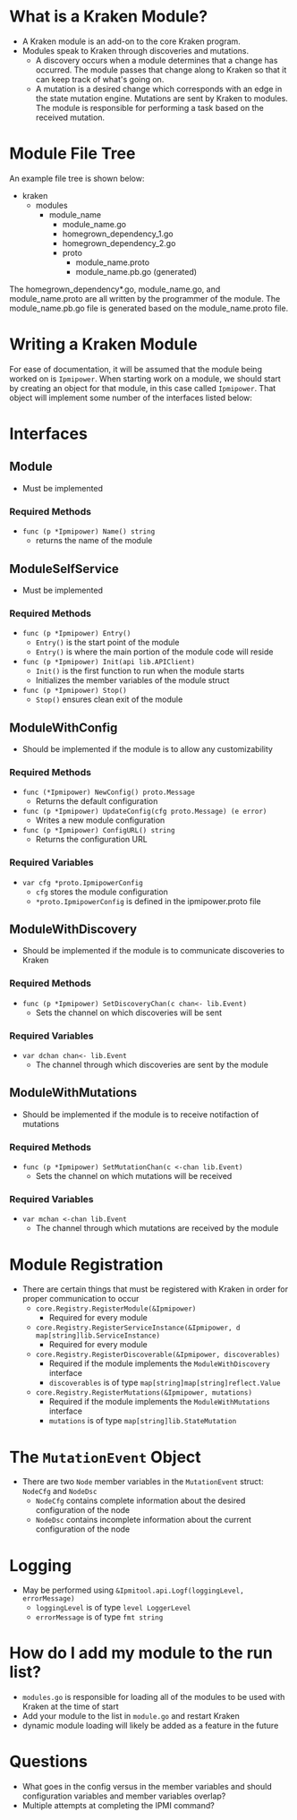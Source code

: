 # What is a Kraken Module?
- A Kraken module is an add-on to the core Kraken program. 
- Modules speak to Kraken through discoveries and mutations. 
  - A discovery occurs when a module determines that a change has occurred. The module passes that change along to Kraken so that it can keep track of what's going on.
  - A mutation is a desired change which corresponds with an edge in the state mutation engine. Mutations are sent by Kraken to modules. The module is responsible for performing a task based on the received mutation.

# Module File Tree
An example file tree is shown below:
- kraken
  - modules
    - module_name
      - module_name.go
      - homegrown_dependency_1.go
      - homegrown_dependency_2.go
      - proto
        - module_name.proto
        - module_name.pb.go (generated)

The homegrown_dependency*.go, module_name.go, and module_name.proto are all written by the programmer of the module. The module_name.pb.go file is generated based on the module_name.proto file.

# Writing a Kraken Module
For ease of documentation, it will be assumed that the module being worked on is `Ipmipower`. When starting work on a module, we should start by creating an object for that module, in this case called `Ipmipower`. That object will implement some number of the interfaces listed below:

# Interfaces
## Module
- Must be implemented
### Required Methods
- `func (p *Ipmipower) Name() string`
  - returns the name of the module

## ModuleSelfService
- Must be implemented
### Required Methods
- `func (p *Ipmipower) Entry()`
  - `Entry()` is the start point of the module
  - `Entry()` is where the main portion of the module code will reside
- `func (p *Ipmipower) Init(api lib.APIClient)`
  - `Init()` is the first function to run when the module starts
  - Initializes the member variables of the module struct
- `func (p *Ipmipower) Stop()`
  - `Stop()` ensures clean exit of the module

## ModuleWithConfig
- Should be implemented if the module is to allow any customizability
### Required Methods
- `func (*Ipmipower) NewConfig() proto.Message`
  - Returns the default configuration
- `func (p *Ipmipower) UpdateConfig(cfg proto.Message) (e error)`
  - Writes a new module configuration
- `func (p *Ipmipower) ConfigURL() string`
  - Returns the configuration URL
### Required Variables
- `var cfg *proto.IpmipowerConfig`
  - `cfg` stores the module configuration
  - `*proto.IpmipowerConfig` is defined in the ipmipower.proto file

## ModuleWithDiscovery
- Should be implemented if the module is to communicate discoveries to Kraken
### Required Methods
- `func (p *Ipmipower) SetDiscoveryChan(c chan<- lib.Event)`
  - Sets the channel on which discoveries will be sent
### Required Variables
- `var dchan chan<- lib.Event`
  - The channel through which discoveries are sent by the module

## ModuleWithMutations
- Should be implemented if the module is to receive notifaction of mutations
### Required Methods
- `func (p *Ipmipower) SetMutationChan(c <-chan lib.Event)`
  - Sets the channel on which mutations will be received
### Required Variables
- `var mchan <-chan lib.Event`
  - The channel through which mutations are received by the module

# Module Registration
- There are certain things that must be registered with Kraken in order for proper communication to occur
  - `core.Registry.RegisterModule(&Ipmipower)`
    - Required for every module
  - `core.Registry.RegisterServiceInstance(&Ipmipower, d map[string]lib.ServiceInstance)`
    - Required for every module
  - `core.Registry.RegisterDiscoverable(&Ipmipower, discoverables)`
    - Required if the module implements the `ModuleWithDiscovery` interface
    - `discoverables` is of type `map[string]map[string]reflect.Value`
  - `core.Registry.RegisterMutations(&Ipmipower, mutations)`
    - Required if the module implements the `ModuleWithMutations` interface
    - `mutations` is of type `map[string]lib.StateMutation`

# The `MutationEvent` Object
- There are two `Node` member variables in the `MutationEvent` struct: `NodeCfg` and `NodeDsc`
  - `NodeCfg` contains complete information about the desired configuration of the node
  - `NodeDsc` contains incomplete information about the current configuration of the node

# Logging
- May be performed using `&Ipmitool.api.Logf(loggingLevel, errorMessage)`
  - `loggingLevel` is of type `level LoggerLevel`
  - `errorMessage` is of type `fmt string`

# How do I add my module to the run list?
- `modules.go` is responsible for loading all of the modules to be used with Kraken at the time of start 
- Add your module to the list in `module.go` and restart Kraken
- dynamic module loading will likely be added as a feature in the future

# Questions
- What goes in the config versus in the member variables and should configuration variables and member variables overlap?
- Multiple attempts at completing the IPMI command?